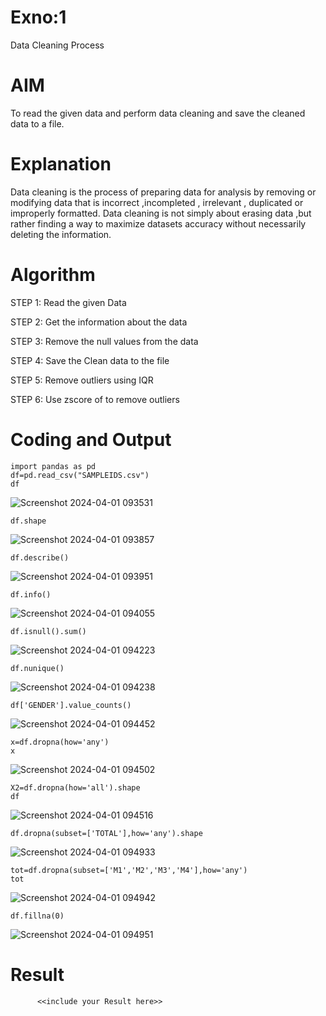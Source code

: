 # Exno:1
Data Cleaning Process

# AIM
To read the given data and perform data cleaning and save the cleaned data to a file.

# Explanation
Data cleaning is the process of preparing data for analysis by removing or modifying data that is incorrect ,incompleted , irrelevant , duplicated or improperly formatted. Data cleaning is not simply about erasing data ,but rather finding a way to maximize datasets accuracy without necessarily deleting the information.

# Algorithm
STEP 1: Read the given Data

STEP 2: Get the information about the data

STEP 3: Remove the null values from the data

STEP 4: Save the Clean data to the file

STEP 5: Remove outliers using IQR

STEP 6: Use zscore of to remove outliers

# Coding and Output
```
import pandas as pd
df=pd.read_csv("SAMPLEIDS.csv") 
df 
```
![Screenshot 2024-04-01 093531](https://github.com/pragachellapillai/exno1/assets/148254952/c2118c47-1404-47fa-bca8-7efc04799441)
```
df.shape
```
![Screenshot 2024-04-01 093857](https://github.com/pragachellapillai/exno1/assets/148254952/2a4b8ce3-1198-443d-9cfb-53352ff29fbf)
```
df.describe()
```
![Screenshot 2024-04-01 093951](https://github.com/pragachellapillai/exno1/assets/148254952/48c3db1e-ea65-429b-8683-e2883e6bcfd1)
```
df.info()
```
![Screenshot 2024-04-01 094055](https://github.com/pragachellapillai/exno1/assets/148254952/7a633a2c-9f37-4f70-9afe-ff56063166ba)
```
df.isnull().sum()
```
![Screenshot 2024-04-01 094223](https://github.com/pragachellapillai/exno1/assets/148254952/eee3f349-8394-4c29-a4a3-0f5e42e0e02e)
```
df.nunique()
```
![Screenshot 2024-04-01 094238](https://github.com/pragachellapillai/exno1/assets/148254952/ef688bcc-1d36-48b4-8ce0-507ecb56282a)
```
df['GENDER'].value_counts()
```
![Screenshot 2024-04-01 094452](https://github.com/pragachellapillai/exno1/assets/148254952/c311b7b1-446c-4580-82f0-99828eee0169)
```
x=df.dropna(how='any')
x
```
![Screenshot 2024-04-01 094502](https://github.com/pragachellapillai/exno1/assets/148254952/ece797b5-371b-4172-935e-9ad54795e919)
```
X2=df.dropna(how='all').shape
df
```

![Screenshot 2024-04-01 094516](https://github.com/pragachellapillai/exno1/assets/148254952/e24dff8f-a765-4e6d-ae0f-f08b4c9689e2)
```
df.dropna(subset=['TOTAL'],how='any').shape
```
![Screenshot 2024-04-01 094933](https://github.com/pragachellapillai/exno1/assets/148254952/e77104ad-3690-4fdf-881a-76e60053b0f3)

```
tot=df.dropna(subset=['M1','M2','M3','M4'],how='any')
tot
```

![Screenshot 2024-04-01 094942](https://github.com/pragachellapillai/exno1/assets/148254952/cf3c1019-d76e-442d-8c11-b0a7a30ef110)

```
df.fillna(0)
```

![Screenshot 2024-04-01 094951](https://github.com/pragachellapillai/exno1/assets/148254952/e3a405ee-1611-4183-a982-6674e9630a65)

# Result
          <<include your Result here>>
